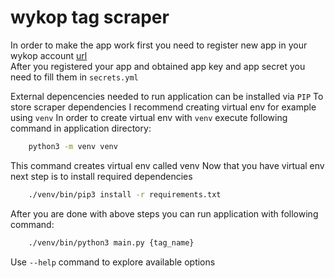# wykop tag scraper

In order to make the app work first you need to register new app in your wykop account [url](https://www.wykop.pl/dla-programistow/nowa-aplikacja/)   
After you registered your app and obtained app key and app secret you need to fill them in ``secrets.yml``

External depencencies needed to run application can be installed via ``PIP``
To store scraper dependencies I recommend creating virtual env for example using ``venv``
In order to create virtual env with ``venv`` execute following command in application directory:
```bash
    python3 -m venv venv
```
This command creates virtual env called venv
Now that you have virtual env next step is to install required dependencies
```bash
    ./venv/bin/pip3 install -r requirements.txt
```

After you are done with above steps you can run application with following command:
```bash
    ./venv/bin/python3 main.py {tag_name}
```

Use ``--help`` command to explore available options
